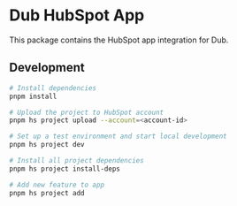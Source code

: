 # Dub HubSpot App

This package contains the HubSpot app integration for Dub.

## Development

```bash
# Install dependencies
pnpm install

# Upload the project to HubSpot account
pnpm hs project upload --account=<account-id>

# Set up a test environment and start local development
pnpm hs project dev

# Install all project dependencies
pnpm hs project install-deps

# Add new feature to app
pnpm hs project add
```
